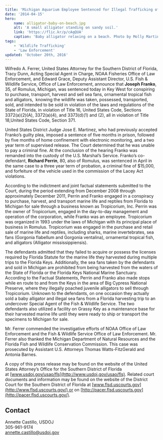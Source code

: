```yaml
---
title: 'Michigan Aquarium Employee Sentenced for Illegal Trafficking of Marine Life'
date: '2014-04-15'
hero:
    name: alligator-baby-on-beach.jpg
    alt: 'A small alligator standing on sandy soil.'
    link: 'https://flic.kr/p/cAqQUA'
    caption: 'Baby alligator relaxing on a beach. Photo by Molly Martin, USFWS.'
tags:
    - 'Wildlife Trafficking'
    - 'Law Enforcement'
updated: 'October 20th, 2016'
---
```


Wifredo A. Ferrer, United States Attorney for the Southern District of Florida, Tracy Dunn, Acting Special Agent in Charge, NOAA Fisheries Office of Law Enforcement, and Edward Grace, Deputy Assistant Director, U.S. Fish & Wildlife Service, Office of Law Enforcement, announce that **Joseph Franko**, 35, of Romulus, Michigan, was sentenced today in Key West for conspiring to purchase, transport, harvest and sell sea fans, ornamental tropical fish and alligators,  knowing the wildlife was taken, possessed, transported, sold, and intended to be sold in violation of the laws and regulations of the State of Florida, in violation of Title 16, United States Code, Sections 3372(a)(2)(A), 3372(a)(4), and 3373(d)(1) and (2), all in violation of Title 18,United States Code, Section 371.

United States District Judge Jose E. Martinez, who had previously accepted Franko’s guilty plea, imposed a sentence of five months in prison, followed by five months of home confinement with electronic monitoring, and a two year term of supervised release. The Court determined that he was unable to pay a criminal fine. At the conclusion of the hearing Franko was remanded into the custody of the U.S. Marshal’s Service. Franko’s co-defendant, **Richard Perrin**, 80, also of Romulus, was sentenced in April in the same case to a three year term of probation, a criminal fine of $15,000, and forfeiture of the vehicle used in the commission of the Lacey Act violations.

According to the indictment and joint factual statements submitted to the Court, during the period extending from December 2008 through approximately December 2011, Perrin and Franko engaged in a conspiracy to purchase, harvest, and transport marine life and reptiles from Florida to Michigan for sale through a business known as Tropicorium, Inc. Perrin was the owner of Tropicorium, engaged in the day-to-day management and operation of the corporation, while Franko was an employee. Tropicorium was organized in 1993 under the laws of Michigan with its principal place of business in Romulus. Tropicorium was engaged in the purchase and retail sale of marine life and reptiles, including sharks, marine invertebrates, sea fans (Gorgonia flabellum and Gorgonia ventalina), ornamental tropical fish, and alligators (Alligator mississippiensis).

The defendants admitted that they failed to acquire or possess the licenses required by Florida Statute for the marine life they harvested during multiple trips to the Florida Keys. Additionally, the sea fans taken by the defendants and sold in Michigan are prohibited from being harvested from the waters of the State of Florida or the Florida Keys National Marine Sanctuary. According to the Factual Statements, Perrin and Franko also made stops while en route to and from the Keys in the area of Big Cypress National Preserve, where they illegally poached juvenile alligators to sell through Tropicorium. Unknown to the defendants, on one occasion they actually sold a baby alligator and illegal sea fans from a Florida harvesting trip to an undercover Special Agent of the Fish & Wildlife Service. The two defendants also utilized a facility on Grassy Key as a maintenance base for their harvested marine life until they were ready to ship or transport the specimens to Michigan for sale.

Mr. Ferrer commended the investigative efforts of NOAA Office of Law Enforcement and the Fish & Wildlife Service Office of Law Enforcement. Mr. Ferrer also thanked the Michigan Department of Natural Resources and the Florida Fish and Wildlife Conservation Commission. This case was prosecuted by Assistant U.S. Attorneys Thomas Watts-FitzGerald and Antonia Barnes.

A copy of this press release may be found on the website of the United States Attorney’s Office for the Southern District of Florida at [www.usdoj.gov/usao/fls](http://www.usdoj.gov/usao/fls). Related court documents and information may be found on the website of the District Court for the Southern District of Florida at [www.flsd.uscourts.gov](http://www.flsd.uscourts.gov/) or on [http://pacer.flsd.uscourts.gov](http://pacer.flsd.uscourts.gov/).

## Contact

Annette Castillo, USDOJ  
305-961-9174  
[annette.castillo@usdoj.gov](mailto:annette.castillo@usdoj.gov)

